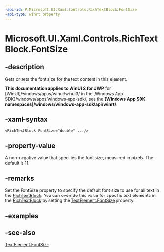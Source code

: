 ```yaml
---
-api-id: P:Microsoft.UI.Xaml.Controls.RichTextBlock.FontSize
-api-type: winrt property
---
```


<!-- Property syntax
public double FontSize { get;  set; }
-->

# Microsoft.UI.Xaml.Controls.RichTextBlock.FontSize

## -description
Gets or sets the font size for the text content in this element.

**This documentation applies to WinUI 2 for UWP** for [WinUI]/windows/apps/winui/winui3/ in the [Windows App SDK]/windows/apps/windows-app-sdk/, see the **[Windows App SDK namespaces]/windows/windows-app-sdk/api/winrt/**.

## -xaml-syntax
```xaml
<RichTextBlock FontSize="double" .../>
```


## -property-value
A non-negative value that specifies the font size, measured in pixels. The default is 11.

## -remarks
Set the FontSize property to specify the default font size to use for all text in the [RichTextBlock](richtextblock.md). You can override this value for specific text elements in the [RichTextBlock](richtextblock.md) by setting the [TextElement.FontSize](../microsoft.ui.xaml.documents/textelement_fontsize.md) property.

## -examples

## -see-also
[TextElement.FontSize](../microsoft.ui.xaml.documents/textelement_fontsize.md)
